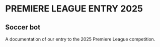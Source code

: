 # PREMIERE LEAGUE ENTRY 2025

## Soccer bot
A documentation of our entry to the 2025 Premiere League competition.
